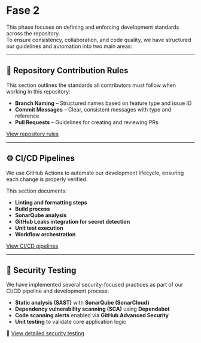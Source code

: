 # Fase 2


This phase focuses on defining and enforcing development standards across the repository.  
To ensure consistency, collaboration, and code quality, we have structured our guidelines and automation into two main areas:

---

## 📄 Repository Contribution Rules

This section outlines the standards all contributors must follow when working in this repository:

- **Branch Naming** – Structured names based on feature type and issue ID
- **Commit Messages** – Clear, consistent messages with type and reference
- **Pull Requests** – Guidelines for creating and reviewing PRs

[View repository rules](content/Repository_rules.md)

---

## ⚙️ CI/CD Pipelines
We use GitHub Actions to automate our development lifecycle, ensuring each change is properly verified.

This section documents:
- **Linting and formatting steps**
- **Build process**
- **SonarQube analysis**
- **GitHub Leaks integration for secret detection**
- **Unit test execution**
- **Workflow orchestration**

[View CI/CD pipelines](content/Pipelines_description.md)

---

## 🔐 Security Testing

We have implemented several security-focused practices as part of our CI/CD pipeline and development process:

- **Static analysis (SAST)** with **SonarQube (SonarCloud)**
- **Dependency vulnerability scanning (SCA)** using **Dependabot**
- **Code scanning alerts** enabled via **GitHub Advanced Security**
- **Unit testing** to validate core application logic

📄 [View detailed security testing](content/Security_testing.md)  
